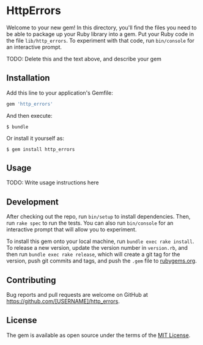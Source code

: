# HttpErrors

Welcome to your new gem! In this directory, you'll find the files you need to be able to package up your Ruby library into a gem. Put your Ruby code in the file `lib/http_errors`. To experiment with that code, run `bin/console` for an interactive prompt.

TODO: Delete this and the text above, and describe your gem

## Installation

Add this line to your application's Gemfile:

```ruby
gem 'http_errors'
```

And then execute:

    $ bundle

Or install it yourself as:

    $ gem install http_errors

## Usage

TODO: Write usage instructions here

## Development

After checking out the repo, run `bin/setup` to install dependencies. Then, run `rake spec` to run the tests. You can also run `bin/console` for an interactive prompt that will allow you to experiment.

To install this gem onto your local machine, run `bundle exec rake install`. To release a new version, update the version number in `version.rb`, and then run `bundle exec rake release`, which will create a git tag for the version, push git commits and tags, and push the `.gem` file to [rubygems.org](https://rubygems.org).

## Contributing

Bug reports and pull requests are welcome on GitHub at https://github.com/[USERNAME]/http_errors.

## License

The gem is available as open source under the terms of the [MIT License](https://opensource.org/licenses/MIT).

